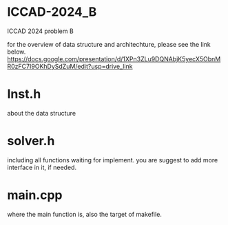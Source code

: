 # ICCAD-2024_B
ICCAD 2024 problem B

for the overview of data structure and architechture, please see the link below.
https://docs.google.com/presentation/d/1XPn3ZLu9DQNAbjK5yecX5ObnMR0zFC7I9OKhDySdZuM/edit?usp=drive_link

# Inst.h
about the data structure

# solver.h
including all functions waiting for implement.
you are suggest to add more interface in it, if needed.

# main.cpp
where the main function is, also the target of makefile.
